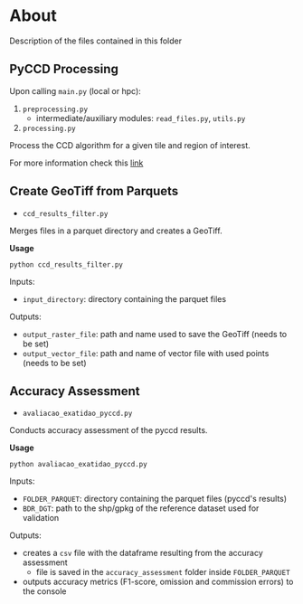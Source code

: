 # About
Description of the files contained in this folder

## PyCCD Processing
Upon calling `main.py` (local or hpc):
1. `preprocessing.py`
    - intermediate/auxiliary modules: `read_files.py`, `utils.py`
2. `processing.py`

Process the CCD algorithm for a given tile and region of interest.

For more information check this [link](https://github.com/manuelcampagnolo/S2CHANGE/blob/main/scripts/README.md)

## Create GeoTiff from Parquets
- `ccd_results_filter.py`

Merges files in a parquet directory and creates a GeoTiff.

**Usage**

`python ccd_results_filter.py`

Inputs:
- `input_directory`: directory containing the parquet files
  
Outputs:
- `output_raster_file`: path and name used to save the GeoTiff (needs to be set)
- `output_vector_file`: path and name of vector file with used points (needs to be set)

## Accuracy Assessment
- `avaliacao_exatidao_pyccd.py`

Conducts accuracy assessment of the pyccd results.

**Usage**

`python avaliacao_exatidao_pyccd.py`

Inputs:
- `FOLDER_PARQUET`: directory containing the parquet files (pyccd's results)
- `BDR_DGT`: path to the shp/gpkg of the reference dataset used for validation

Outputs:
- creates a `csv` file with the dataframe resulting from the accuracy assessment
    - file is saved in the `accuracy_assessment` folder inside `FOLDER_PARQUET`
- outputs accuracy metrics (F1-score, omission and commission errors) to the console

